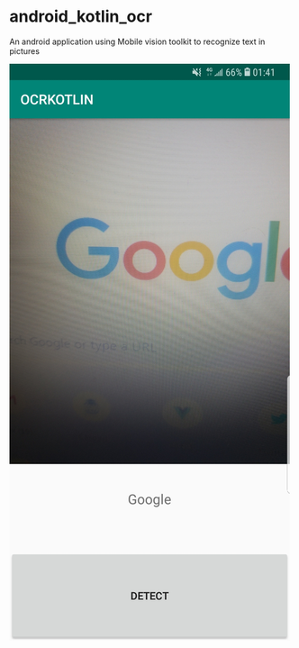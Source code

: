 # android_kotlin_ocr
An android application using Mobile vision toolkit to recognize text in pictures


![Screenshot](screenshot.jpg)
